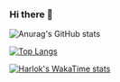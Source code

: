 ### Hi there 👋

![Anurag's GitHub stats](https://github-readme-stats.vercel.app/api?username=ElectRICdll&show_icons=true&title_color=0f285a&text_color=061229&icon_color=588b04&border_color=ffffff40&locale=cn)

[![Top Langs](https://github-readme-stats.vercel.app/api/top-langs/?username=ElectRICdll&layout=donut&locale=cn)](https://github.com/anuraghazra/github-readme-stats)

[![Harlok's WakaTime stats](https://github-readme-stats.vercel.app/api/wakatime?username=ElectRICdll)](https://github.com/anuraghazra/github-readme-stats)
